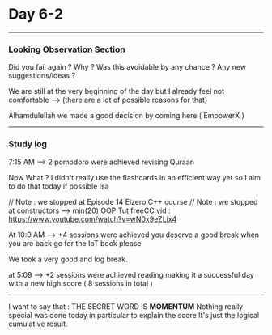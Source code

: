# Day 6-2

___
### Looking Observation Section

Did you fail again ?
Why ?
Was this avoidable by any chance ?
Any new suggestions/ideas ?

We are still at the very beginning of the day but I already feel not comfortable --> (there are a lot of possible reasons for that)

Alhamdulellah we made a good decision by coming here ( EmpowerX )

___
### Study log 

7:15 AM --> 2 pomodoro were achieved revising Quraan

Now What ?
I didn't really use the flashcards in an efficient way yet so I aim to do that today if possible Isa

// Note : we stopped at Episode 14 Elzero C++ course
// Note : we stopped at constructors --> min(20) OOP Tut freeCC vid : https://www.youtube.com/watch?v=wN0x9eZLix4

At 10:9 AM --> +4 sessions were achieved
you deserve a good break 
when you are back go for the IoT book please

We took a very good and log break.
 
at 5:09 --> +2 sessions were achieved reading
making it a successful day with a new high score ( 8 sessions in total ) 



___
I want to say that : THE SECRET WORD IS **MOMENTUM**
Nothing really special was done today in particular to explain the score 
It's just the logical cumulative result.